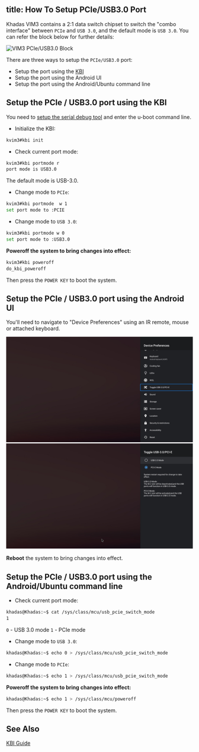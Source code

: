 title: How To Setup PCIe/USB3.0 Port
---

Khadas VIM3 contains a 2:1 data switch chipset to switch the "combo interface" between `PCIe` and `USB 3.0`, and the default mode is `USB 3.0`.
You can refer the block below for further details:

![VIM3 PCIe/USB3.0 Block](/images/vim3/vim3_pcie_usb3_block.png)

There are three ways to setup the `PCIe/USB3.0` port:
* Setup the port using the [KBI](/vim3/KbiGuidance.html)
* Setup the port using the Android UI
* Setup the port using the Android/Ubuntu command line

## Setup the PCIe / USB3.0 port using the KBI
You need to [setup the serial debug tool](/vim3/SetupSerialTool.html) and enter the u-boot command line.

* Initialize the KBI:

```sh
kvim3#kbi init
```

* Check current port mode:

```sh
kvim3#kbi portmode r
port mode is USB3.0
```
The default mode is USB-3.0.

* Change mode to `PCIe`:

```sh
kvim3#kbi portmode  w 1
set port mode to :PCIE
```

* Change mode to `USB 3.0`:

```sh
kvim3#kbi portmode w 0
set port mode to :USB3.0
```

**Poweroff the system to bring changes into effect:**

```sh
kvim3#kbi poweroff 
do_kbi_poweroff
```
Then press the `POWER KEY` to boot the system.

## Setup the PCIe / USB3.0 port using the Android UI
You'll need to navigate to "Device Preferences" using an IR remote, mouse or attached keyboard.

![Android Device Preferences](https://github.com/tsangyoujun/khadas_docs/blob/master/settings_toggle.jpg?raw=true)
![Mode Switch UI](https://github.com/tsangyoujun/khadas_docs/blob/master/mode_switch.jpg?raw=true)

**Reboot** the system to bring changes into effect.

## Setup the  PCIe / USB3.0 port using the Android/Ubuntu command line

* Check current port mode:

```sh
khadas@Khadas:~$ cat /sys/class/mcu/usb_pcie_switch_mode
1
```

`0` - USB 3.0 mode
`1` - PCIe mode

* Change mode to `USB 3.0`:

```sh
khadas@Khadas:~$ echo 0 > /sys/class/mcu/usb_pcie_switch_mode
```

* Change mode to `PCIe`:

```sh
khadas@Khadas:~$ echo 1 > /sys/class/mcu/usb_pcie_switch_mode
```

**Poweroff the system to bring changes into effect:**

```sh
khadas@Khadas:~$ echo 1 > /sys/class/mcu/poweroff 
```

Then press the `POWER KEY` to boot the system.

## See Also
[KBI Guide](/vim3/KbiGuidance.html)
